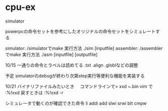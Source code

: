 # cpu-ex
simulator

powerpcの命令セットを参考にしたオリジナルの命令セットをシミュレートする

simulator: /simulatorでmake 実行方法 ./sim [inputfile]
assembler: /assemblerでmake 実行方法 ./asm [inputfile] [outputfile]

10/15
一通りの命令とラベルは読めてる
.txt .align .globlなどの調整

予定
simulatorのdebugが終わり次第step実行等便利な機能を実装する

10/21
バイナリファイルみたいとき　
コマンドラインで> xxd ~.bin
vim で :%!xxd  戻すときは :%!xxd -r

シミュレータで動くのが確認できた命令
li addi add slwi srwi blt cmpw



